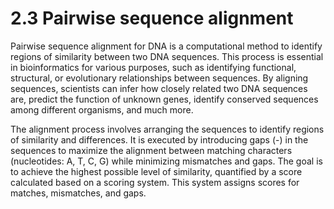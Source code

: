 # 2.3 Pairwise sequence alignment

Pairwise sequence alignment for DNA is a computational method to identify regions of similarity between two DNA sequences.
This process is essential in bioinformatics for various purposes, such as identifying functional, structural, or evolutionary relationships between sequences.
By aligning sequences, scientists can infer how closely related two DNA sequences are, predict the function of unknown genes, identify conserved sequences among different organisms, and much more.

The alignment process involves arranging the sequences to identify regions of similarity and differences.
It is executed by introducing gaps (-) in the sequences to maximize the alignment between matching characters (nucleotides: A, T, C, G) while minimizing mismatches and gaps.
The goal is to achieve the highest possible level of similarity, quantified by a score calculated based on a scoring system. This system assigns scores for matches, mismatches, and gaps.
